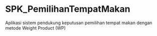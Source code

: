 # SPK_PemilihanTempatMakan
Aplikasi sistem pendukung keputusan pemilihan tempat makan dengan metode Weight Product (WP)
